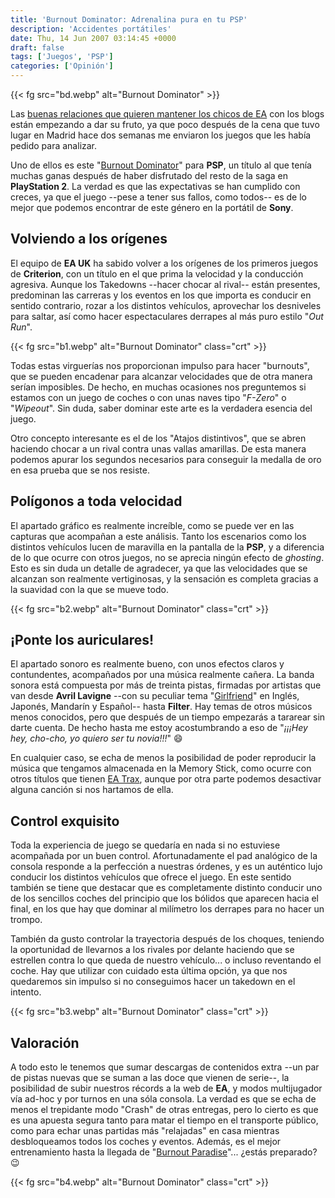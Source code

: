 ```yaml
---
title: 'Burnout Dominator: Adrenalina pura en tu PSP'
description: 'Accidentes portátiles'
date: Thu, 14 Jun 2007 03:14:45 +0000
draft: false
tags: ['Juegos', 'PSP']
categories: ['Opinión']
---
```


{{< fg src="bd.webp" alt="Burnout Dominator" >}}

Las [buenas relaciones que quieren mantener los chicos de EA](/cenando-con-los-chicos-de-ea/) con los blogs están empezando a dar su fruto, ya que poco después de la cena que tuvo lugar en Madrid hace dos semanas me enviaron los juegos que les había pedido para analizar.

Uno de ellos es este "[Burnout Dominator](http://www.ea.com/burnout/dominator/)" para **PSP**, un título al que tenía muchas ganas después de haber disfrutado del resto de la saga en **PlayStation 2**. La verdad es que las expectativas se han cumplido con creces, ya que el juego --pese a tener sus fallos, como todos-- es de lo mejor que podemos encontrar de este género en la portátil de **Sony**.

## Volviendo a los orígenes

El equipo de **EA UK** ha sabido volver a los orígenes de los primeros juegos de **Criterion**, con un título en el que prima la velocidad y la conducción agresiva. Aunque los Takedowns --hacer chocar al rival-- están presentes, predominan las carreras y los eventos en los que importa es conducir en sentido contrario, rozar a los distintos vehículos, aprovechar los desniveles para saltar, así como hacer espectaculares derrapes al más puro estilo "_Out Run_".

{{< fg src="b1.webp" alt="Burnout Dominator" class="crt" >}}

Todas estas virguerías nos proporcionan impulso para hacer "burnouts", que se pueden encadenar para alcanzar velocidades que de otra manera serían imposibles. De hecho, en muchas ocasiones nos preguntemos si estamos con un juego de coches o con unas naves tipo "_F-Zero_" o "_Wipeout_". Sin duda, saber dominar este arte es la verdadera esencia del juego.

Otro concepto interesante es el de los "Atajos distintivos", que se abren haciendo chocar a un rival contra unas vallas amarillas. De esta manera podemos apurar los segundos necesarios para conseguir la medalla de oro en esa prueba que se nos resiste.

## Polígonos a toda velocidad

El apartado gráfico es realmente increíble, como se puede ver en las capturas que acompañan a este análisis. Tanto los escenarios como los distintos vehículos lucen de maravilla en la pantalla de la **PSP**, y a diferencia de lo que ocurre con otros juegos, no se aprecia ningún efecto de _ghosting_. Esto es sin duda un detalle de agradecer, ya que las velocidades que se alcanzan son realmente vertiginosas, y la sensación es completa gracias a la suavidad con la que se mueve todo.

{{< fg src="b2.webp" alt="Burnout Dominator" class="crt" >}}

## ¡Ponte los auriculares!

El apartado sonoro es realmente bueno, con unos efectos claros y contundentes, acompañados por una música realmente cañera. La banda sonora está compuesta por más de treinta pistas, firmadas por artistas que van desde **Avril Lavigne** --con su peculiar tema "[Girlfriend](/girlfriend/)" en Inglés, Japonés, Mandarín y Español-- hasta **Filter**. Hay temas de otros músicos menos conocidos, pero que después de un tiempo empezarás a tararear sin darte cuenta. De hecho hasta me estoy acostumbrando a eso de "_¡¡¡Hey hey, cho-cho, yo quiero ser tu novia!!!_" :smile:

En cualquier caso, se echa de menos la posibilidad de poder reproducir la música que tengamos almacenada en la Memory Stick, como ocurre con otros títulos que tienen [EA Trax](http://en.wikipedia.org/wiki/EA_Trax), aunque por otra parte podemos desactivar alguna canción si nos hartamos de ella.

## Control exquisito

Toda la experiencia de juego se quedaría en nada si no estuviese acompañada por un buen control. Afortunadamente el pad analógico de la consola responde a la perfección a nuestras órdenes, y es un auténtico lujo conducir los distintos vehículos que ofrece el juego. En este sentido también se tiene que destacar que es completamente distinto conducir uno de los sencillos coches del principio que los bólidos que aparecen hacia el final, en los que hay que dominar al milímetro los derrapes para no hacer un trompo.

También da gusto controlar la trayectoria después de los choques, teniendo la oportunidad de llevarnos a los rivales por delante haciendo que se estrellen contra lo que queda de nuestro vehículo... o incluso reventando el coche. Hay que utilizar con cuidado esta última opción, ya que nos quedaremos sin impulso si no conseguimos hacer un takedown en el intento.

{{< fg src="b3.webp" alt="Burnout Dominator" class="crt" >}}

## Valoración

A todo esto le tenemos que sumar descargas de contenidos extra --un par de pistas nuevas que se suman a las doce que vienen de serie--, la posibilidad de subir nuestros récords a la web de **EA**, y modos multijugador vía ad-hoc y por turnos en una sóla consola. La verdad es que se echa de menos el trepidante modo "Crash" de otras entregas, pero lo cierto es que es una apuesta segura tanto para matar el tiempo en el transporte público, como para echar unas partidas más "relajadas" en casa mientras desbloqueamos todos los coches y eventos. Además, es el mejor entrenamiento hasta la llegada de "[Burnout Paradise](http://www.ea.com/burnout/paradise/)"... ¿estás preparado? :wink:

{{< fg src="b4.webp" alt="Burnout Dominator" class="crt" >}}